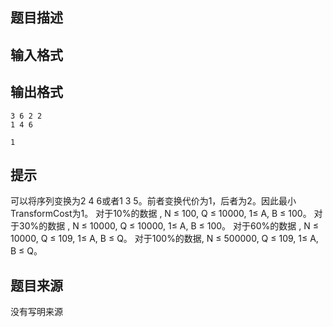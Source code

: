 


## 题目描述
## 输入格式
## 输出格式

```input1
3 6 2 2
1 4 6

```

```output1
1
```

## 提示
可以将序列变换为2 4 6或者1 3 5。前者变换代价为1，后者为2。因此最小TransformCost为1。
对于10%的数据 , N ≤ 100, Q ≤ 10000, 1≤ A, B ≤ 100。
对于30%的数据 , N ≤ 10000, Q ≤ 10000, 1≤ A, B ≤ 100。
对于60%的数据 , N ≤ 10000, Q ≤ 109, 1≤ A, B ≤ Q。
对于100%的数据, N ≤ 500000, Q ≤ 109, 1≤ A, B ≤ Q。
## 题目来源
没有写明来源


